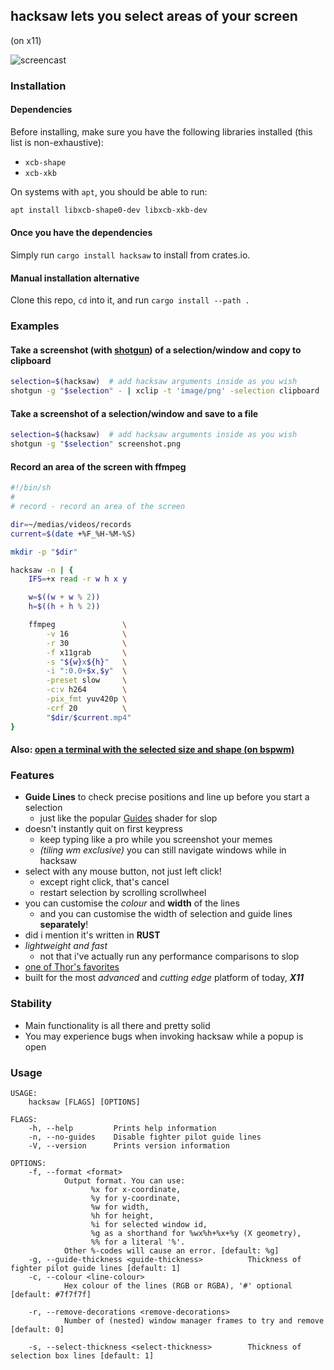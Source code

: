 ## hacksaw lets you select areas of your screen

(on x11)

![screencast](https://user-images.githubusercontent.com/15344581/49049792-67b5d580-f1d8-11e8-871c-74fc8cc72d96.gif)

### Installation

#### Dependencies
Before installing, make sure you have the following libraries installed (this list is non-exhaustive):

* `xcb-shape`
* `xcb-xkb`

On systems with `apt`, you should be able to run:

```sh
apt install libxcb-shape0-dev libxcb-xkb-dev
```

#### Once you have the dependencies
Simply run ` cargo install hacksaw ` to install from crates.io.

#### Manual installation alternative
Clone this repo, `cd` into it, and run `cargo install --path .`


### Examples
#### Take a screenshot (with [shotgun](https://github.com/neXromancers/shotgun)) of a selection/window and copy to clipboard
```sh
selection=$(hacksaw)  # add hacksaw arguments inside as you wish
shotgun -g "$selection" - | xclip -t 'image/png' -selection clipboard
```

#### Take a screenshot of a selection/window and save to a file
```sh
selection=$(hacksaw)  # add hacksaw arguments inside as you wish
shotgun -g "$selection" screenshot.png
```

#### Record an area of the screen with ffmpeg
```sh
#!/bin/sh
#
# record - record an area of the screen

dir=~/medias/videos/records
current=$(date +%F_%H-%M-%S)

mkdir -p "$dir"

hacksaw -n | {
    IFS=+x read -r w h x y

    w=$((w + w % 2))
    h=$((h + h % 2))

    ffmpeg               \
        -v 16            \
        -r 30            \
        -f x11grab       \
        -s "${w}x${h}"   \
        -i ":0.0+$x,$y"  \
        -preset slow     \
        -c:v h264        \
        -pix_fmt yuv420p \
        -crf 20          \
        "$dir/$current.mp4"
}
```

#### Also: [open a terminal with the selected size and shape (on bspwm)](https://github.com/turquoise-hexagon/dots/blob/896422dd12a/wm/.local/bin/draw)

### Features
- **Guide Lines** to check precise positions and line up before you start a selection
  - just like the popular [Guides](https://github.com/udf/slop-guides) shader for slop
- doesn't instantly quit on first keypress
  - keep typing like a pro while you screenshot your memes
  - *(tiling wm exclusive)* you can still navigate windows while in hacksaw
- select with any mouse button, not just left click!
  - except right click, that's cancel
  - restart selection by scrolling scrollwheel
- you can customise the *colour* and **width** of the lines
  - and you can customise the width of selection and guide lines **separately**!
- did i mention it's written in **RUST**
- *lightweight and fast*
  - not that i've actually run any performance comparisons to slop
- [one of Thor's favorites](https://xkcd.com/2097/)
- built for the most *advanced* and *cutting edge* platform of today, ***X11***

### Stability
- Main functionality is all there and pretty solid
- You may experience bugs when invoking hacksaw while a popup is open

### Usage

```
USAGE:
    hacksaw [FLAGS] [OPTIONS]

FLAGS:
    -h, --help         Prints help information
    -n, --no-guides    Disable fighter pilot guide lines
    -V, --version      Prints version information

OPTIONS:
    -f, --format <format>
            Output format. You can use:
                  %x for x-coordinate,
                  %y for y-coordinate,
                  %w for width,
                  %h for height,
                  %i for selected window id,
                  %g as a shorthand for %wx%h+%x+%y (X geometry),
                  %% for a literal '%'.
            Other %-codes will cause an error. [default: %g]
    -g, --guide-thickness <guide-thickness>          Thickness of fighter pilot guide lines [default: 1]
    -c, --colour <line-colour>
            Hex colour of the lines (RGB or RGBA), '#' optional [default: #7f7f7f]

    -r, --remove-decorations <remove-decorations>
            Number of (nested) window manager frames to try and remove [default: 0]

    -s, --select-thickness <select-thickness>        Thickness of selection box lines [default: 1]
```
